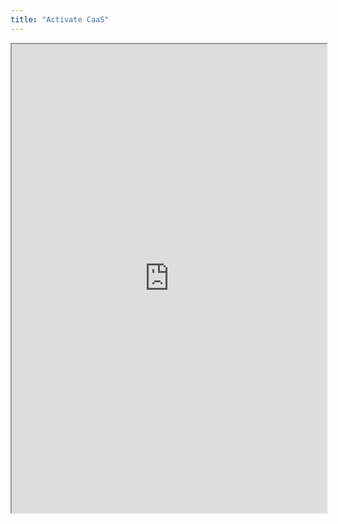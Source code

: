 ```yaml
---
title: "Activate CaaS"
---
```



<iframe height="750" width="100%" src="https://ewelton.github.io/ktest/wiki.html#Activate%20CaaS"></iframe>
